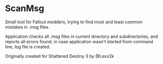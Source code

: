 ScanMsg
=======

Small tool for Fallout modders, trying to find most and least common mistakes in .msg files.

Application checks all .msg files in current directory and subdirectories, and reports all errors found;
in case application wasn't started from command line, log file is created.

Originally created for Shattered Destiny 3 by @Lexx2k
